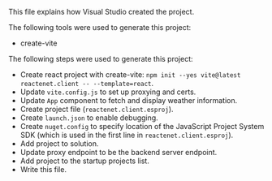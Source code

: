 This file explains how Visual Studio created the project.

The following tools were used to generate this project:
- create-vite

The following steps were used to generate this project:
- Create react project with create-vite: `npm init --yes vite@latest reactenet.client -- --template=react`.
- Update `vite.config.js` to set up proxying and certs.
- Update `App` component to fetch and display weather information.
- Create project file (`reactenet.client.esproj`).
- Create `launch.json` to enable debugging.
- Create `nuget.config` to specify location of the JavaScript Project System SDK (which is used in the first line in `reactenet.client.esproj`).
- Add project to solution.
- Update proxy endpoint to be the backend server endpoint.
- Add project to the startup projects list.
- Write this file.
